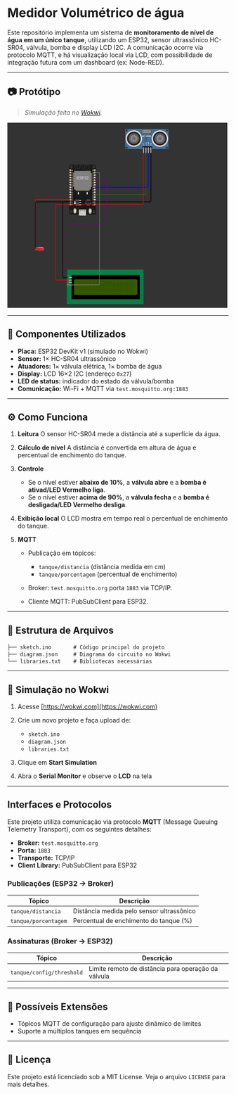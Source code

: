 # **Medidor Volumétrico de água**

Este repositório implementa um sistema de **monitoramento de nível de água em um único tanque**, utilizando um ESP32, sensor ultrassônico HC-SR04, válvula, bomba e display LCD I2C. A comunicação ocorre via protocolo MQTT, e há visualização local via LCD, com possibilidade de integração futura com um dashboard (ex: Node-RED).

---

## 📷 Protótipo

> *Simulação feita no [Wokwi](https://wokwi.com/).*

![Protótipo do circuito](imagens/prototipo.jpg)

---

## 🔧 Componentes Utilizados

* **Placa:** ESP32 DevKit v1 (simulado no Wokwi)
* **Sensor:** 1× HC-SR04 ultrassônico
* **Atuadores:** 1× válvula elétrica, 1× bomba de água
* **Display:** LCD 16×2 I2C (endereço `0x27`)
* **LED de status:** indicador do estado da válvula/bomba
* **Comunicação:** Wi-Fi + MQTT via `test.mosquitto.org:1883`

---

## ⚙️ Como Funciona

1. **Leitura**
   O sensor HC-SR04 mede a distância até a superfície da água.

2. **Cálculo de nível**
   A distância é convertida em altura de água e percentual de enchimento do tanque.

3. **Controle**

   * Se o nível estiver **abaixo de 10%**, a **válvula abre** e a **bomba é ativad/LED Vermelho liga**.
   * Se o nível estiver **acima de 90%**, a **válvula fecha** e a **bomba é desligada/LED Vermelho desliga**.

4. **Exibição local**
   O LCD mostra em tempo real o percentual de enchimento do tanque.

5. **MQTT**

   * Publicação em tópicos:

     * `tanque/distancia` (distância medida em cm)
     * `tanque/porcentagem` (percentual de enchimento)
   * Broker: `test.mosquitto.org` porta `1883` via TCP/IP.
   * Cliente MQTT: PubSubClient para ESP32.

---

## 📁 Estrutura de Arquivos

```plaintext
├── sketch.ino       # Código principal do projeto
├── diagram.json     # Diagrama do circuito no Wokwi
└── libraries.txt    # Bibliotecas necessárias
```

---

## 🚀 Simulação no Wokwi

1. Acesse [https://wokwi.com](https://wokwi.com)
2. Crie um novo projeto e faça upload de:

   * `sketch.ino`
   * `diagram.json`
   * `libraries.txt`
3. Clique em **Start Simulation**
4. Abra o **Serial Monitor** e observe o **LCD** na tela

---

## Interfaces e Protocolos

Este projeto utiliza comunicação via protocolo **MQTT** (Message Queuing Telemetry Transport), com os seguintes detalhes:

* **Broker:** `test.mosquitto.org`
* **Porta:** `1883`
* **Transporte:** TCP/IP
* **Client Library:** PubSubClient para ESP32

### Publicações (ESP32 → Broker)

| Tópico               | Descrição                                 |
| -------------------- | ----------------------------------------- |
| `tanque/distancia`   | Distância medida pelo sensor ultrassônico |
| `tanque/porcentagem` | Percentual de enchimento do tanque (%)    |

### Assinaturas (Broker → ESP32)

| Tópico                    | Descrição                                           |
| ------------------------- | --------------------------------------------------- |
| `tanque/config/threshold` | Limite remoto de distância para operação da válvula |

---

## 🔄 Possíveis Extensões

* Tópicos MQTT de configuração para ajuste dinâmico de limites
* Suporte a múltiplos tanques em sequência

---

## 📜 Licença

Este projeto está licenciado sob a MIT License. Veja o arquivo `LICENSE` para mais detalhes.
